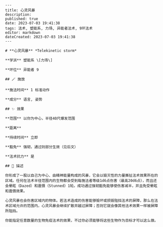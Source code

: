 
    ---
    title: 心灵风暴
    description: 
    published: true
    date: 2023-07-03 19:41:38
    tags: 法术, 塑能系, 力场, 异能者法术, 9环法术
    editor: markdown
    dateCreated: 2023-07-03 19:41:38
    ---

    # **心灵风暴** *Telekinetic storm*

    **学派** 塑能系 \[力场\] 

    **环位** 异能者 9

    ## 🪄 施放

    **施法时间** 1 标准动作

    **成分** 语言, 姿势

    ## ✨ 效果  

    **范围** 以你为中心，半径40尺爆发范围

    **距离**   

    **持续时间** 立即 

    **豁免** 强韧，通过则部分生效（见后文）

    **法术抗力** 是

    ## 📖 描述

    你形成了一股以自己为中心、由精神能量构成的风暴，它会以毁灭性的力量撕扯法术效果所在的区域。任何在法术半径范围内的生物都会受到每施法者等级1d6点伤害（最高20d6点），而且还会晕眩（Dazed）和震慑（Stunned）1轮。成功通过强韧豁免能够使伤害减半，并且免受晕眩和震慑效果。

    心灵风暴也会伤害区域内的物体。若法术造成的伤害能够毁坏或损毁阻挡法术的屏障，那么在法术区域允许的范围内，心灵风暴会继续扩散并越过屏障；否则它就会像其他法术效果一样被屏障所阻挡。

    你能指定任意数量的生物免疫法术的效果，不过你必须能够将这些生物作为目标才可以这么做。
    